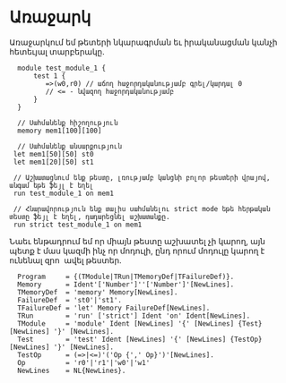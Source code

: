 # Առաջարկ

Առաջարկում եմ թետերի նկարագրման եւ իրականացման կանչի հետեւյալ տարբերակը.

  ````
    module test_module_1 {
        test 1 {
           =>(w0,r0) // աճող հաջորդականությամբ գրել/կարդալ 0
           // <= - նվազող հաջորդականությամբ
        }
    }
    
    // Սահմանենք հիշողություն
    memory mem1[100][100]
    
    // Սահմանենք անսարքություն
   let mem1[50][50] st0
   let mem1[20][50] st1
    
   // Աշխատացնում ենք թեստը, լռությամբ կանցնի բոլոր թեստերի վրայով, անգամ եթե ֆեյլ է եղել
   run test_module_1 on mem1
   
   // Հնարավորություն ենք տալիս սահմանելու strict mode եթե հերթական տեստը ֆեյլ է եղել, դադարեցնել աշխատանքը.
   run strict test_module_1 on mem1
  ````
  
  Նաեւ ենթադրում եմ որ միայն թեստը աշխատել չի կարող, այն պետք է մաս կազմի ինչ որ մոդուլի, ընդ որում մոդուլը կարող է ունենալ զրո  ավել թեստեր.
  
  
````
  Program     = {(TModule|TRun|TMemoryDef|TFailureDef)}.
  Memory      = Ident'['Number']''['Number']'[NewLines].
  TMemoryDef  = 'memory' Memory[NewLines].
  FailureDef  = 'st0'|'st1'.
  TFailureDef = 'let' Memory FailureDef[NewLines].
  TRun        = 'run' ['strict'] Ident 'on' Ident[NewLines].
  TModule     = 'module' Ident [NewLines] '{' [NewLines] {Test} [NewLines] '}' [NewLines].
  Test        = 'test' Ident [NewLines] '{' [NewLines] {TestOp} [NewLines] '}' [NewLines].
  TestOp      = (=>|<=)'('Op {',' Op}')'[NewLines].
  Op          = 'r0'|'r1'|'w0'|'w1'
  NewLines    = NL{NewLines}.
